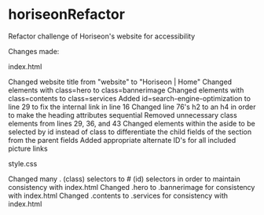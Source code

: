 # horiseonRefactor
Refactor challenge of Horiseon's website for accessibility

Changes made:

index.html

Changed website title from "website" to "Horiseon | Home"
Changed elements with class=hero to class=bannerimage
Changed elements with class=contents to class=services
Added id=search-engine-optimization to line 29 to fix the internal link in line 16
Changed line 76's h2 to an h4 in order to make the heading attributes sequential
Removed unnecessary class elements from lines 29, 36, and 43
Changed elements within the aside to be selected by id instead of class to differentiate the child fields of the section from the parent fields
Added appropriate alternate ID's for all included picture links

style.css

Changed many . (class) selectors to # (id) selectors in order to maintain consistency with index.html
Changed .hero to .bannerimage for consistency with index.html
Changed .contents to .services for consistency with index.html
